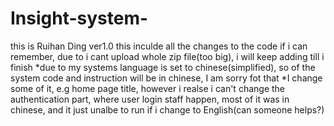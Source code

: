 # Insight-system-
this is Ruihan Ding ver1.0
this inculde all the changes to the code if i can remember, due to i cant upload whole zip file(too big), i will keep adding till i finish
*due to my systems language is set to chinese(simplified), so of the system code and instruction will be in chinese, I am sorry fot that
*I change some of it, e.g home page title, however i realse i can't change the authentication part, where user login staff happen, most of it was in chinese, and it just unalbe to run if i change to English(can someone helps?)
